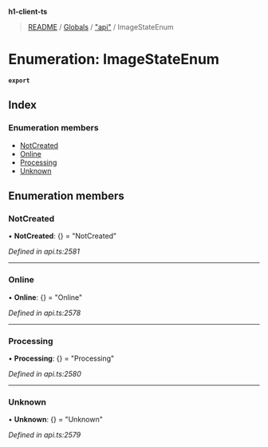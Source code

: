 **h1-client-ts**

> [README](../README.md) / [Globals](../globals.md) / ["api"](../modules/_api_.md) / ImageStateEnum

# Enumeration: ImageStateEnum

**`export`** 

## Index

### Enumeration members

* [NotCreated](_api_.imagestateenum.md#notcreated)
* [Online](_api_.imagestateenum.md#online)
* [Processing](_api_.imagestateenum.md#processing)
* [Unknown](_api_.imagestateenum.md#unknown)

## Enumeration members

### NotCreated

•  **NotCreated**: {} = "NotCreated"

*Defined in api.ts:2581*

___

### Online

•  **Online**: {} = "Online"

*Defined in api.ts:2578*

___

### Processing

•  **Processing**: {} = "Processing"

*Defined in api.ts:2580*

___

### Unknown

•  **Unknown**: {} = "Unknown"

*Defined in api.ts:2579*
